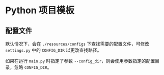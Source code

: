# Python 项目模板

## 配置文件

默认情况下，会在 `./resources/configs` 下查找需要的配置文件，可修改 `settings.py` 中的 `CONFIG_DIR` 以更改查找路径。

如果在运行 `main.py` 时指定了参数 `--config_dir`，则会使用参数指定的配置目录，忽略 `CONFIG_DIR`。